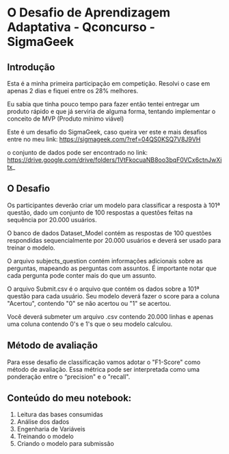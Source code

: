 # O Desafio de Aprendizagem Adaptativa - Qconcurso - SigmaGeek

## Introdução
Esta é a minha primeira participação em competição. Resolvi o case em apenas 2 dias e fiquei entre os 28% melhores.

Eu sabia que tinha pouco tempo para fazer então tentei entregar um produto rápido e que já serviria de alguma forma, tentando implementar o conceito de MVP (Produto mínimo viável)

Este é um desafio do SigmaGeek, caso queira ver este e mais desafios entre no meu link:
https://sigmageek.com/?ref=04QS0KSQ7V8J9VH

o conjunto de dados pode ser encontrado no link:
https://drive.google.com/drive/folders/1VtFkocuaNB8oo3bqF0VCx6ctnJwXitx_


## O Desafio


Os participantes deverão criar um modelo para classificar a resposta à 101ª questão, dado um conjunto de 100 respostas a questões feitas na sequência por 20.000 usuários.

O banco de dados Dataset_Model contém as respostas de 100 questões respondidas sequencialmente por  20.000 usuários e deverá ser usado para treinar o modelo.

O arquivo subjects_question  contém informações adicionais sobre as perguntas, mapeando as perguntas com assuntos. É importante notar que cada pergunta pode conter mais do que um assunto.

O arquivo Submit.csv é o arquivo que contém os dados sobre a 101ª questão para cada usuário. Seu modelo deverá fazer o score para a coluna "Acertou", contendo "0" se não acertou ou "1" se acertou.

Você deverá submeter um arquivo .csv contendo 20.000 linhas e apenas uma coluna contendo 0's e 1's que o seu modelo calculou.


## Método de avaliação

Para esse desafio de classificação vamos adotar o "F1-Score" como método de avaliação. Essa métrica pode ser interpretada como uma ponderação entre o “precision" e o "recall".

## Conteúdo do meu notebook:
1. Leitura das bases consumidas
2. Análise dos dados
3. Engenharia de Variáveis
4. Treinando o modelo
5. Criando o modelo para submissão
